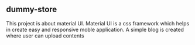 ## dummy-store

This project is about material UI. Material UI is a css framework which helps in create easy and responsive moble application. A simple blog is created where user can upload contents
